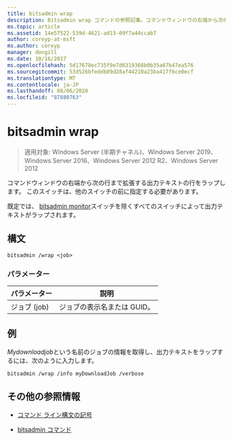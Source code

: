```yaml
---
title: bitsadmin wrap
description: Bitsadmin wrap コマンドの参照記事。コマンドウィンドウの右端から次の行まで拡張する出力テキストの行をラップします。
ms.topic: article
ms.assetid: 14e57522-539d-4621-ad15-09f7a44ccab7
author: coreyp-at-msft
ms.author: coreyp
manager: dongill
ms.date: 10/16/2017
ms.openlocfilehash: 5d17678ec735f9e7d6319368b0b35a67b47ea576
ms.sourcegitcommit: 53d526bfeddb89d28af44210a23ba417f6ce0ecf
ms.translationtype: MT
ms.contentlocale: ja-JP
ms.lasthandoff: 08/06/2020
ms.locfileid: "87880763"
---
```

# <a name="bitsadmin-wrap"></a>bitsadmin wrap

> 適用対象: Windows Server (半期チャネル)、Windows Server 2019、Windows Server 2016、Windows Server 2012 R2、Windows Server 2012

コマンドウィンドウの右端から次の行まで拡張する出力テキストの行をラップします。 このスイッチは、他のスイッチの前に指定する必要があります。

既定では、 [bitsadmin monitor](bitsadmin-monitor.md)スイッチを除くすべてのスイッチによって出力テキストがラップされます。

## <a name="syntax"></a>構文

```
bitsadmin /wrap <job>
```

### <a name="parameters"></a>パラメーター

| パラメーター | 説明 |
| --------- | ---------- |
| ジョブ (job) | ジョブの表示名または GUID。 |

## <a name="examples"></a>例

*Mydownloadjob*という名前のジョブの情報を取得し、出力テキストをラップするには、次のように入力します。

```
bitsadmin /wrap /info myDownloadJob /verbose
```

## <a name="additional-references"></a>その他の参照情報

- [コマンド ライン構文の記号](command-line-syntax-key.md)

- [bitsadmin コマンド](bitsadmin.md)
